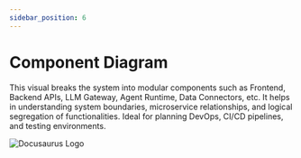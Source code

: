 ```yaml
---
sidebar_position: 6
---
```


# Component Diagram



This visual breaks the system into modular components such as Frontend, Backend APIs, LLM Gateway, Agent Runtime, Data Connectors, etc. It helps in understanding system boundaries, microservice relationships, and logical segregation of functionalities. Ideal for planning DevOps, CI/CD pipelines, and testing environments.

![Docusaurus Logo](/img/component-arch-diagram.png)
